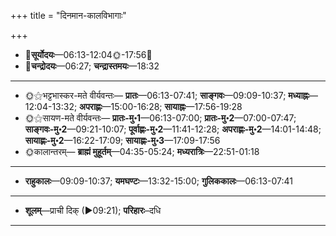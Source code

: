 +++
title = "दिनमान-कालविभागाः"

+++
- 🌅**सूर्योदयः**—06:13-12:04🌞️-17:56🌇  
- 🌛**चन्द्रोदयः**—06:27; **चन्द्रास्तमयः**—18:32  
___________________
- 🌞⚝भट्टभास्कर-मते वीर्यवन्तः— **प्रातः**—06:13-07:41; **साङ्गवः**—09:09-10:37; **मध्याह्नः**—12:04-13:32; **अपराह्णः**—15:00-16:28; **सायाह्नः**—17:56-19:28  
- 🌞⚝सायण-मते वीर्यवन्तः— **प्रातः-मु॰1**—06:13-07:00; **प्रातः-मु॰2**—07:00-07:47; **साङ्गवः-मु॰2**—09:21-10:07; **पूर्वाह्णः-मु॰2**—11:41-12:28; **अपराह्णः-मु॰2**—14:01-14:48; **सायाह्णः-मु॰2**—16:22-17:09; **सायाह्णः-मु॰3**—17:09-17:56  
- 🌞कालान्तरम्— **ब्राह्मं मुहूर्तम्**—04:35-05:24; **मध्यरात्रिः**—22:51-01:18  
___________________
- **राहुकालः**—09:09-10:37; **यमघण्टः**—13:32-15:00; **गुलिककालः**—06:13-07:41  
___________________
- **शूलम्**—प्राची दिक् (►09:21); **परिहारः**–दधि  
___________________
